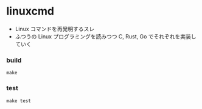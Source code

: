 linuxcmd
===

* Linux コマンドを再発明するスレ
* ふつうの Linux プログラミングを読みつつ C, Rust, Go でそれぞれを実装していく

### build

```
make
```

### test

```
make test
```
